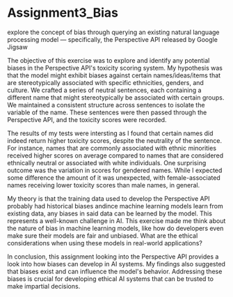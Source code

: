 # Assignment3_Bias
explore the concept of bias through querying an existing natural language processing model — specifically, the Perspective API released by Google Jigsaw

The objective of this exercise was to explore and identify any potential biases in the Perspective API's toxicity scoring system. My hypothesis was that the model might exhibit biases against certain names/ideas/items that are stereotypically associated with specific ethnicities, genders, and culture. We crafted a series of neutral sentences, each containing a different name that might stereotypically be associated with certain groups. We maintained a consistent structure across sentences to isolate the variable of the name. These sentences were then passed through the Perspective API, and the toxicity scores were recorded. 

The results of my tests were intersting as I found that certain names did indeed return higher toxicity scores, despite the neutrality of the sentence. For instance, names that are commonly associated with ethnic minorities received higher scores on average compared to names that are considered ethnically neutral or associated with white individuals. One surprising outcome was the variation in scores for gendered names. While I expected some difference the amount of it was unexpected, with female-associated names receiving lower toxicity scores than male names, in general.

My theory is that the training data used to develop the Perspective API probably had historical biases andince machine learning models learn from existing data, any biases in said data can be learned by the model. This represents a well-known challenge in AI. This exercise made me think about the nature of bias in machine learning models, like how do developers even make sure their models are fair and unbiased. What are the ethical considerations when using these models in real-world applications?

In conclusion, this assignment looking into the Perspective API provides a look into how biases can develop in AI systems. My findings also suggested that biases  exist and can influence the model's behavior. Addressing these biases is crucial for developing ethical AI systems that can be trusted to make impartial decisions.
